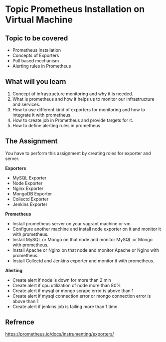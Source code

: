 # Topic Prometheus Installation on Virtual Machine

## Topic to be covered
- Prometheus Installation
- Concepts of Exporters
- Pull based mechanism
- Alerting rules in Prometheus

## What will you learn
1. Concept of infrastructure monitoring and why it is needed.
2. What is prometheus and how it helps us to monitor our infrastructure and services.
3. How to use different kind of exporters for monitoring and how to integrate it with prometheus.
4. How to create job in Prometheus and provide targets for it.
5. How to define alerting rules in prometheus.

## The Assignment
You have to perform this assignment by creating roles for exporter and server.

**Exporters**
- MySQL Exporter
- Node Exporter
- Nginx Exporter
- MongoDB Exporter
- Collectd Exporter
- Jenkins Exporter

**Prometheus**
- Install prometheus server on your vagrant machine or vm.
- Configure another machine and install node exporter on it and monitor it with prometheus.
- Install MySQL or Mongo on that node and monitor MySQL or Mongo with prometheus.
- Install Apache or Nginx on that node and monitor Apache or Nginx with prometheus.
- Install Collectd and Jenkins exporter and monitor it with prometheus.

**Alerting**
- Create alert if node is down for more than 2 min
- Create alert if cpu utilization of node more than 80%
- Create alert if mysql or mongo scrape error is above than 1
- Create alert if mysql connection error or mongo connection error is above than 1
- Create alert if jenkins job is failing more than 1 time.

## Refrence
https://prometheus.io/docs/instrumenting/exporters/
